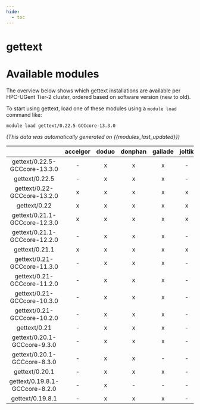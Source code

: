 ```yaml
---
hide:
  - toc
---
```


gettext
=======

# Available modules


The overview below shows which gettext installations are available per HPC-UGent Tier-2 cluster, ordered based on software version (new to old).

To start using gettext, load one of these modules using a `module load` command like:

```shell
module load gettext/0.22.5-GCCcore-13.3.0
```

*(This data was automatically generated on {{modules_last_updated}})*  

| |accelgor|doduo|donphan|gallade|joltik|shinx|skitty|
| :---: | :---: | :---: | :---: | :---: | :---: | :---: | :---: |
|gettext/0.22.5-GCCcore-13.3.0|-|x|x|x|-|x|x|
|gettext/0.22.5|-|x|x|x|-|x|x|
|gettext/0.22-GCCcore-13.2.0|x|x|x|x|x|x|x|
|gettext/0.22|x|x|x|x|x|x|x|
|gettext/0.21.1-GCCcore-12.3.0|x|x|x|x|x|x|x|
|gettext/0.21.1-GCCcore-12.2.0|-|x|x|x|-|x|-|
|gettext/0.21.1|x|x|x|x|x|x|x|
|gettext/0.21-GCCcore-11.3.0|-|x|x|x|-|x|-|
|gettext/0.21-GCCcore-11.2.0|-|x|x|x|-|x|-|
|gettext/0.21-GCCcore-10.3.0|-|x|x|x|-|-|-|
|gettext/0.21-GCCcore-10.2.0|-|x|x|x|-|-|-|
|gettext/0.21|-|x|x|x|-|x|-|
|gettext/0.20.1-GCCcore-9.3.0|-|x|x|x|-|-|-|
|gettext/0.20.1-GCCcore-8.3.0|-|x|x|-|-|-|-|
|gettext/0.20.1|-|x|x|x|-|-|-|
|gettext/0.19.8.1-GCCcore-8.2.0|-|x|-|-|-|-|-|
|gettext/0.19.8.1|-|x|x|x|-|-|-|
